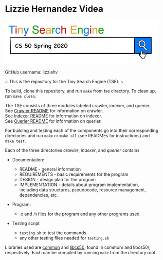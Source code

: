 # Lizzie Hernandez Videa
<img src="image.jpg"
     alt="search engine image"
     style="" />

GitHub username: lizziehv

~ This is the repository for the Tiny Search Engine (TSE). ~

To build, clone this repository, and run `make` from tse directory.
To clean up, run `make clean`.

The TSE consists of three modules labeled crawler, indexer, and querier.<br />
See [Crawler README](./crawler/README.md) for information on crawler.<br />
See [Indexer README](./crawler/README.md) for information on indexer.<br />
See [Querier README](./crawler/README.md) for information on querier.<br />

For building and testing each of the components go into their corresponding directories and
run `make` or `make all` (see READMEs  for instructions) and `make test`.

Each of the three directories *crawler*, *indexer*, and *querier* contains

- Documentation:
    - README - general information
    - REQUIREMENTS - basic requirements for the program 
    - DESIGN - design plan for the program
    - IMPLEMENTATION - details about program implementation, including data structures, pseudocode, resource management, dependencies, etc.

- Program:
    - .c and .h files for the program and any other programs used

- Testing script
    - `testing.sh` to test the commands 
    - any other testing files needed for `testing.sh`

Libraries used are [common](./common/common.a) and [libcs50](./libcs50/libcs50.a), found in common/ and libcs50/, respectively. Each can be compiled by running `make` from the directory root.
